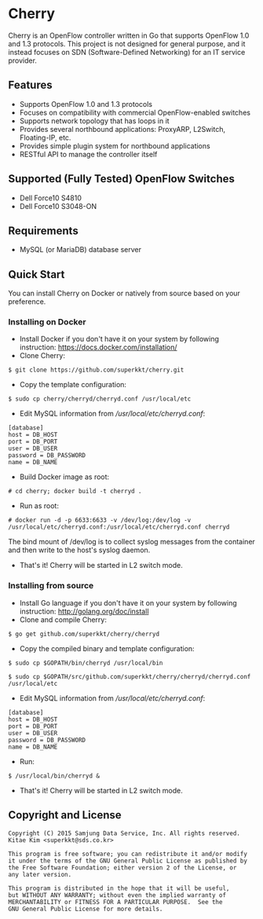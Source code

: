 # Cherry

Cherry is an OpenFlow controller written in Go that supports OpenFlow 1.0 and 1.3 protocols. This project is not designed for general purpose, and it instead focuses on SDN (Software-Defined Networking) for an IT service provider.

## Features

* Supports OpenFlow 1.0 and 1.3 protocols
* Focuses on compatibility with commercial OpenFlow-enabled switches
* Supports network topology that has loops in it
* Provides several northbound applications: ProxyARP, L2Switch, Floating-IP, etc.
* Provides simple plugin system for northbound applications
* RESTful API to manage the controller itself

## Supported (Fully Tested) OpenFlow Switches

* Dell Force10 S4810
* Dell Force10 S3048-ON

## Requirements

* MySQL (or MariaDB) database server

## Quick Start

You can install Cherry on Docker or natively from source based on your preference. 

### Installing on Docker

* Install Docker if you don't have it on your system by following instruction: https://docs.docker.com/installation/
* Clone Cherry:

 ```$ git clone https://github.com/superkkt/cherry.git```

* Copy the template configuration: 
 
 ```$ sudo cp cherry/cherryd/cherryd.conf /usr/local/etc```

* Edit MySQL information from */usr/local/etc/cherryd.conf*:

 ```
[database]
host = DB_HOST
port = DB_PORT
user = DB_USER
password = DB_PASSWORD
name = DB_NAME
```

* Build Docker image as root:

 ```# cd cherry; docker build -t cherryd .```

* Run as root:

 ```# docker run -d -p 6633:6633 -v /dev/log:/dev/log -v /usr/local/etc/cherryd.conf:/usr/local/etc/cherryd.conf cherryd```

 The bind mount of /dev/log is to collect syslog messages from the container and then write to the host's syslog daemon.

* That's it! Cherry will be started in L2 switch mode.

### Installing from source

* Install Go language if you don't have it on your system by following instruction: http://golang.org/doc/install
* Clone and compile Cherry: 

 ```$ go get github.com/superkkt/cherry/cherryd```

* Copy the compiled binary and template configuration: 
 
 ```$ sudo cp $GOPATH/bin/cherryd /usr/local/bin```
 
 ```$ sudo cp $GOPATH/src/github.com/superkkt/cherry/cherryd/cherryd.conf /usr/local/etc```

* Edit MySQL information from */usr/local/etc/cherryd.conf*:

 ```
[database]
host = DB_HOST
port = DB_PORT
user = DB_USER
password = DB_PASSWORD
name = DB_NAME
```

* Run:

 ```$ /usr/local/bin/cherryd &```

* That's it! Cherry will be started in L2 switch mode.

## Copyright and License

```
Copyright (C) 2015 Samjung Data Service, Inc. All rights reserved.
Kitae Kim <superkkt@sds.co.kr>

This program is free software; you can redistribute it and/or modify
it under the terms of the GNU General Public License as published by
the Free Software Foundation; either version 2 of the License, or
any later version.

This program is distributed in the hope that it will be useful,
but WITHOUT ANY WARRANTY; without even the implied warranty of
MERCHANTABILITY or FITNESS FOR A PARTICULAR PURPOSE.  See the
GNU General Public License for more details.
```
